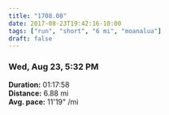 ```yaml
---
title: "1708.08"
date: 2017-08-23T19:42:16-10:00
tags: ["run", "short", "6 mi", "moanalua"]
draft: false
---
```


### Wed, Aug 23, 5:32 PM

**Duration:** 01:17:58  
**Distance:** 6.88 mi  
**Avg. pace:** 11'19" /mi